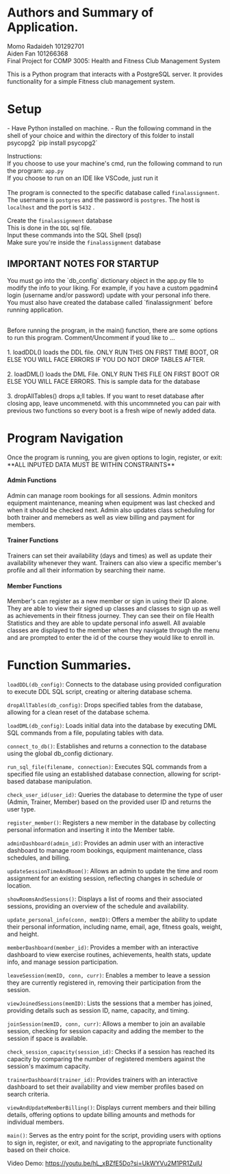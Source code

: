 <h1> Authors and Summary of Application.</h1>
Momo Radaideh 101292701<br>
Aiden Fan 101266368<br>
Final Project for COMP 3005: Health and Fitness Club Management System<br>

This is a Python program that interacts with a PostgreSQL server. It provides functionality for a simple Fitness club management system.<br>

<H1> Setup </H1>
- Have Python installed on machine.
- Run the following command in the shell of your choice and within the directory of this folder to install psycopg2
  `pip install psycopg2`

Instructions:<br>
If you choose to use your machine's cmd, run the following command to run the program: `app.py`<br>If you choose to run on an IDE like VSCode, just run it<br><br>
The program is connected to the specific database called `finalassignment`. The username is `postgres` and the password is `postgres`. The host is `localhost`  and the port is `5432` .<br>

Create the `finalassignment` database<br>
  This is done in the `DDL` sql file.<br>
  Input these commands into the SQL Shell (psql)<br>
  Make sure you're inside the `finalassignment` database<br>
    
<h2> IMPORTANT  NOTES FOR STARTUP</h2>

<p> You must go into the `db_config` dictionary object in the app.py file to modify the info to your liking. For example, if you have a custom pgadmin4 login (username and/or password) update with your personal info there. You must also have created the database called `finalassignment` before running application. </p>
  <br> Before running the program, in the main() function, there are some options to run this program.  Comment/Uncomment if youd like to ...<br>
  <br> 1. loadDDL() loads the DDL file. ONLY RUN THIS ON FIRST TIME BOOT, OR ELSE YOU WILL FACE ERRORS IF YOU DO NOT DROP TABLES AFTER. <br>
  <br> 2. loadDML() loads the DML File. ONLY RUN THIS FILE ON FIRST BOOT OR ELSE YOU WILL FACE ERRORS. This is sample data for the database <br>
  <br> 3. dropAllTables() drops a;ll tables. If you want to reset database after closing app, leave uncommenetd. with this uncommneted you can pair with previous two functions so every boot is a fresh wipe of newly added     data. <br>

<h1> Program Navigation </h1>
Once the program is running, you are given options to login, register, or exit:<br>
**ALL INPUTED DATA MUST BE WITHIN CONSTRAINTS**<br>

<h4> Admin Functions </h4>
Admin can manage room bookings for all sessions. Admin monitors equipment maintenance, meaning when equipment was last checked and when it should be checked next. Admin also updates class scheduling for both trainer and memebers as well as view billing and payment for members.

<h4> Trainer Functions </h4>
Trainers can set their availability (days and times) as well as update their availability whenever they want. Trainers can also view a specific member's profile and all their information by searching their name. <br>

<h4> Member Functions </h4>
Member's can register as a new member or sign in using their ID alone. They are able to view their signed up classes and classes to sign up as well as achievements in their fitness journey. They can see their on file Health Statistics and they are able to update personal info aswell. All avaiable classes are displayed to the member when they navigate through the menu and are prompted to enter the id of the course they would like to enroll in. <br>

<h1> Function Summaries. </h1>

`loadDDL(db_config)`: Connects to the database using provided configuration to execute DDL SQL script, creating or altering database schema.<br>

`dropAllTables(db_config)`: Drops specified tables from the database, allowing for a clean reset of the database schema.<br>

`loadDML(db_config)`: Loads initial data into the database by executing DML SQL commands from a file, populating tables with data.<br>

`connect_to_db()`: Establishes and returns a connection to the database using the global db_config dictionary.<br>

`run_sql_file(filename, connection)`: Executes SQL commands from a specified file using an established database connection, allowing for script-based database manipulation.<br>

`check_user_id(user_id)`: Queries the database to determine the type of user (Admin, Trainer, Member) based on the provided user ID and returns the user type.<br>

`register_member()`: Registers a new member in the database by collecting personal information and inserting it into the Member table.<br>

`adminDashboard(admin_id)`: Provides an admin user with an interactive dashboard to manage room bookings, equipment maintenance, class schedules, and billing.<br>

`updateSessionTimeAndRoom()`: Allows an admin to update the time and room assignment for an existing session, reflecting changes in schedule or location.<br>

`showRoomsAndSessions()`: Displays a list of rooms and their associated sessions, providing an overview of the schedule and availability.<br>

`update_personal_info(conn, memID)`: Offers a member the ability to update their personal information, including name, email, age, fitness goals, weight, and height.<br>

`memberDashboard(member_id)`: Provides a member with an interactive dashboard to view exercise routines, achievements, health stats, update info, and manage session participation.<br>

`leaveSession(memID, conn, curr)`: Enables a member to leave a session they are currently registered in, removing their participation from the session.<br>

`viewJoinedSessions(memID)`: Lists the sessions that a member has joined, providing details such as session ID, name, capacity, and timing.<br>

`joinSession(memID, conn, curr)`: Allows a member to join an available session, checking for session capacity and adding the member to the session if space is available.<br>

`check_session_capacity(session_id)`: Checks if a session has reached its capacity by comparing the number of registered members against the session's maximum capacity.<br>

`trainerDashboard(trainer_id)`: Provides trainers with an interactive dashboard to set their availability and view member profiles based on search criteria.<br>

`viewAndUpdateMemberBilling()`: Displays current members and their billing details, offering options to update billing amounts and methods for individual members.<br>

`main()`: Serves as the entry point for the script, providing users with options to sign in, register, or exit, and navigating to the appropriate functionality based on their choice.<br>

Video Demo:
https://youtu.be/hL_xBZfE5Do?si=UkWYVu2M1PR1ZulU
